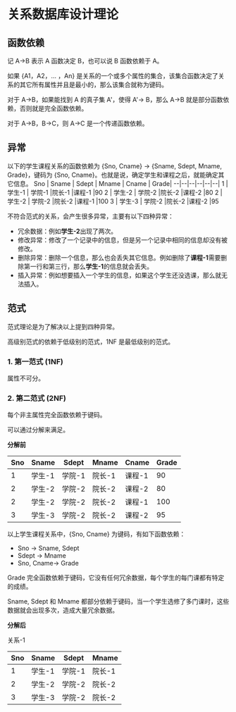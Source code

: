 # 关系数据库设计理论
## 函数依赖
记 A->B 表示 A 函数决定 B，也可以说 B 函数依赖于 A。

如果 {A1，A2，... ，An} 是关系的一个或多个属性的集合，该集合函数决定了关系的其它所有属性并且是最小的，那么该集合就称为键码。

对于 A->B，如果能找到 A 的真子集 A'，使得 A'-> B，那么 A->B 就是部分函数依赖，否则就是完全函数依赖。

对于 A->B，B->C，则 A->C 是一个传递函数依赖。

## 异常
以下的学生课程关系的函数依赖为 {Sno, Cname} -> {Sname, Sdept, Mname, Grade}，键码为 {Sno, Cname}。也就是说，确定学生和课程之后，就能确定其它信息。
Sno |	Sname |	Sdept |	Mname |	Cname |	Grade|
--|--|--|--|--|--|
1 |	学生-1 |	学院-1 	|院长-1 	|课程-1 	|90
2 |	学生-2 |	学院-2 	|院长-2 	|课程-2 	|80
2 |	学生-2 |	学院-2 	|院长-2 	|课程-1 	|100
3 |	学生-3 |	学院-2 	|院长-2 	|课程-2 	|95

不符合范式的关系，会产生很多异常，主要有以下四种异常：
- 冗余数据：例如**学生-2**出现了两次。
- 修改异常：修改了一个记录中的信息，但是另一个记录中相同的信息却没有被修改。
- 删除异常：删除一个信息，那么也会丢失其它信息。例如删除了**课程-1**需要删除第一行和第三行，那么**学生-1**的信息就会丢失。
- 插入异常：例如想要插入一个学生的信息，如果这个学生还没选课，那么就无法插入。

## 范式
范式理论是为了解决以上提到四种异常。

高级别范式的依赖于低级别的范式，1NF 是最低级别的范式。

### 1. 第一范式 (1NF)

属性不可分。

### 2. 第二范式 (2NF)

每个非主属性完全函数依赖于键码。

可以通过分解来满足。

**分解前**

Sno |	Sname |	Sdept |	Mname |	Cname |	Grade|
--|--|--|--|--|--|
1 |	学生-1 |	学院-1 	|院长-1 	|课程-1 	|90
2 |	学生-2 |	学院-2 	|院长-2 	|课程-2 	|80
2 |	学生-2 |	学院-2 	|院长-2 	|课程-1 	|100
3 |	学生-3 |	学院-2 	|院长-2 	|课程-2 	|95

以上学生课程关系中，{Sno, Cname} 为键码，有如下函数依赖：
- Sno -> Sname, Sdept
- Sdept -> Mname
- Sno, Cname-> Grade

Grade 完全函数依赖于键码，它没有任何冗余数据，每个学生的每门课都有特定的成绩。

Sname, Sdept 和 Mname 都部分依赖于键码，当一个学生选修了多门课时，这些数据就会出现多次，造成大量冗余数据。

**分解后**

关系-1

Sno |	Sname |	Sdept |	Mname |
--|--|--|--|
1 |	学生-1 |	学院-1 	|院长-1 
2 |	学生-2 |	学院-2 	|院长-2 
3 |	学生-3 |	学院-2 	|院长-2

